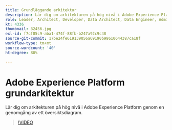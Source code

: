 ```yaml
---
title: Grundläggande arkitektur
description: Lär dig om arkitekturen på hög nivå i Adobe Experience Platform genom en genomgång av ett översiktsdiagram.
role: Leader, Architect, Developer, Data Architect, Data Engineer, Admin, User
kt: 4336
thumbnail: 32456.jpg
exl-id: f7cf85c9-aba1-474f-88fb-b247a92c9c48
source-git-commit: 17be24fe619139056a69190b98610644387ca18f
workflow-type: tm+mt
source-wordcount: '40'
ht-degree: 80%

---
```


# Adobe Experience Platform grundarkitektur

Lär dig om arkitekturen på hög nivå i Adobe Experience Platform genom en genomgång av ett översiktsdiagram.

>[!VIDEO](https://video.tv.adobe.com/v/32456?quality=12&learn=on)


